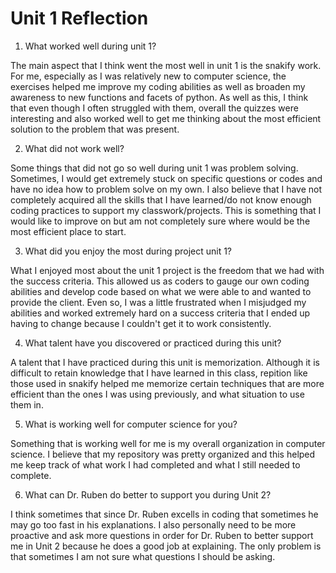 # Unit 1 Reflection

1. What worked well during unit 1?

The main aspect that I think went the most well in unit 1 is the snakify work. For me, especially as I was relatively new to computer science,
the exercises helped me improve my coding abilities as well as broaden my awareness to new functions and facets of python. As well as this, I think
that even though I often struggled with them, overall the quizzes were interesting and also worked well to get me thinking about the most efficient
solution to the problem that was present. 

2. What did not work well?

Some things that did not go so well during unit 1 was problem solving. Sometimes, I would get extremely stuck on specific questions or codes and have
no idea how to problem solve on my own. I also believe that I have not completely acquired all the skills that I have learned/do not know enough coding
practices to support my classwork/projects. This is something that I would like to improve on but am not completely sure where would be the most 
efficient place to start. 

3. What did you enjoy the most during project unit 1?

What I enjoyed most about the unit 1 project is the freedom that we had with the success criteria. This allowed us as coders to gauge our own coding
abilities and develop code based on what we were able to and wanted to provide the client. Even so, I was a little frustrated when I misjudged my abilities
and worked extremely hard on a success criteria that I ended up having to change because I couldn't get it to work consistently. 

4. What talent have you discovered or practiced during this unit?

A talent that I have practiced during this unit is memorization. Although it is difficult to retain knowledge that I have learned in this class, repition
like those used in snakify helped me memorize certain techniques that are more efficient than the ones I was using previously, and what situation to use
them in.

5. What is working well for computer science for you?

Something that is working well for me is my overall organization in computer science. I believe that my repository was pretty organized and this helped me
keep track of what work I had completed and what I still needed to complete. 

6. What can Dr. Ruben do better to support you during Unit 2?

I think sometimes that since Dr. Ruben excells in coding that sometimes he may go too fast in his explanations. I also personally need to be more proactive
and ask more questions in order for Dr. Ruben to better support me in Unit 2 because he does a good job at explaining. The only problem is that
sometimes I am not sure what questions I should be asking. 

